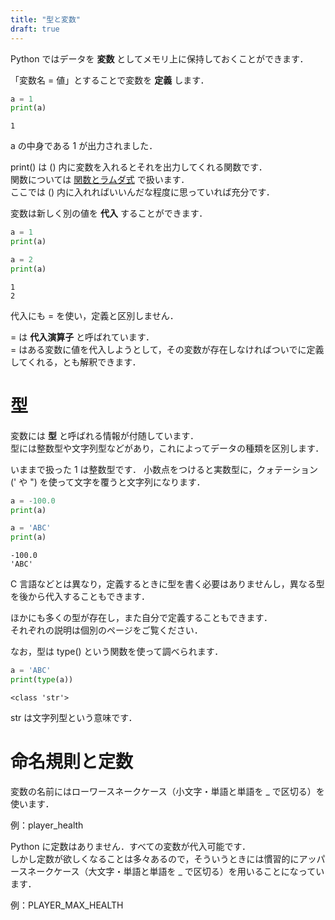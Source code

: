 ```yaml
---
title: "型と変数"
draft: true
---
```


Python ではデータを **変数** としてメモリ上に保持しておくことができます．

「変数名 = 値」とすることで変数を **定義** します．

~~~code:main.py
a = 1
print(a)
~~~

~~~code:output
1
~~~

a の中身である 1 が出力されました．

print() は () 内に変数を入れるとそれを出力してくれる関数です．  
関数については [関数とラムダ式](/computer-science/python/syntax/function-and-lambda) で扱います．  
ここでは () 内に入れればいいんだな程度に思っていれば充分です．

変数は新しく別の値を **代入** することができます．

~~~code:main.py
a = 1
print(a)

a = 2
print(a)
~~~

~~~code:output
1
2
~~~

代入にも = を使い，定義と区別しません．

= は **代入演算子** と呼ばれています．  
= はある変数に値を代入しようとして，その変数が存在しなければついでに定義してくれる，とも解釈できます．

# 型

変数には **型** と呼ばれる情報が付随しています．  
型には整数型や文字列型などがあり，これによってデータの種類を区別します．

いままで扱った 1 は整数型です．
小数点をつけると実数型に，クォテーション (' や ") を使って文字を覆うと文字列になります．

~~~code:main.py
a = -100.0
print(a)

a = 'ABC'
print(a)
~~~

~~~code:output
-100.0
'ABC'
~~~

C 言語などとは異なり，定義するときに型を書く必要はありませんし，異なる型を後から代入することもできます．

ほかにも多くの型が存在し，また自分で定義することもできます．  
それぞれの説明は個別のページをご覧ください．  

なお，型は type() という関数を使って調べられます．

~~~code:main.py
a = 'ABC'
print(type(a))
~~~

~~~code:output
<class 'str'>
~~~

str は文字列型という意味です．

# 命名規則と定数

変数の名前にはローワースネークケース（小文字・単語と単語を \_ で区切る）を使います．

例：player_health

Python に定数はありません．すべての変数が代入可能です．  
しかし定数が欲しくなることは多々あるので，そういうときには慣習的にアッパースネークケース（大文字・単語と単語を \_ で区切る）を用いることになっています．

例：PLAYER_MAX_HEALTH
